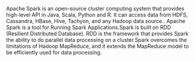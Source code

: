 Apache Spark is an open-source cluster computing system that provides high-level API in Java, Scala, Python and R. It can access data from HDFS, Cassandra, HBase, Hive, Tachyon, and any Hadoop data source.. Apache Spark is a tool for Running Spark Applications.Spark is built on RDD (Resilient Distributed Database). RDD is the framework that provides Spark the ability to do parallel data processing on a cluster.Spark overcomes the limitations of Hadoop MapReduce, and it extends the MapReduce model to be efficiently used for data processing.